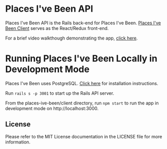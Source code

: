 # Places I've Been API

Places I've Been API is the Rails back-end for Places I've Been. [Places I've Been Client](https://github.com/alyssa0528/places-ive-been-client) serves as the React/Redux front-end.

For a brief video walkthough demonstrating the app, [click here](https://youtu.be/f84YtDLAnTI).

# Running Places I've Been Locally in Development Mode

Places I've Been uses PostgreSQL. [Click here](https://www.postgresql.org/download/) for installation instructions.

Run `rails s -p 3001` to start up the Rails API server.

From the places-ive-been/client directory, run `npm start` to run the app in development mode on http://localhost:3000.

## License
Please refer to the MIT License documentation in the LICENSE file for more information.
